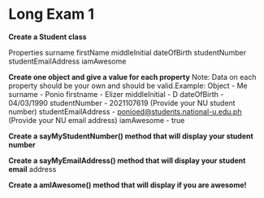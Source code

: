 # Long Exam 1

**Create a Student class** 

Properties
surname
firstName
middleInitial
dateOfBirth
studentNumber
studentEmailAddress
iamAwesome

**Create one object and give a value for each property**
Note: Data on each property should be your own and should be valid.Example:
Object - Me
surname - Ponio
firstname - Elizer
middleInitial - D
dateOfBirth - 04/03/1990
studentNumber - 2021107619 (Provide your NU student number)
studentEmailAddress - ponioed@students.national-u.edu.ph (Provide your NU
email address)
iamAwesome - true

**Create a sayMyStudentNumber() method that will display your student number**

**Create a sayMyEmailAddress() method that will display your student email**
address

**Create a amIAwesome() method that will display if you are awesome!**
